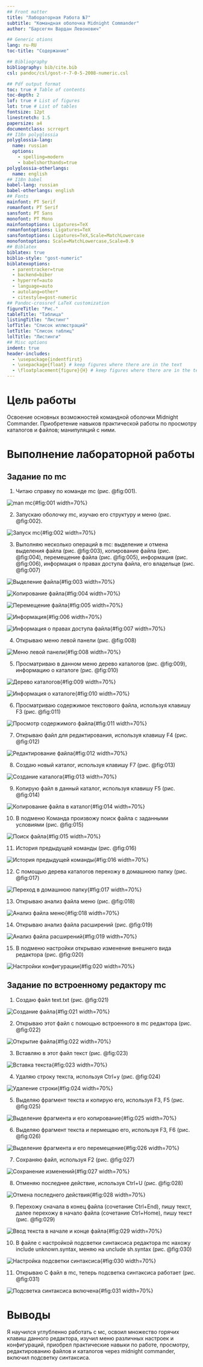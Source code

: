 ```yaml
---
## Front matter
title: "Лабораторная Работа №7"
subtitle: "Командная оболочка Midnight Commander"
author: "Барсегян Вардан Левонович"

## Generic otions
lang: ru-RU
toc-title: "Содержание"

## Bibliography
bibliography: bib/cite.bib
csl: pandoc/csl/gost-r-7-0-5-2008-numeric.csl

## Pdf output format
toc: true # Table of contents
toc-depth: 2
lof: true # List of figures
lot: true # List of tables
fontsize: 12pt
linestretch: 1.5
papersize: a4
documentclass: scrreprt
## I18n polyglossia
polyglossia-lang:
  name: russian
  options:
	- spelling=modern
	- babelshorthands=true
polyglossia-otherlangs:
  name: english
## I18n babel
babel-lang: russian
babel-otherlangs: english
## Fonts
mainfont: PT Serif
romanfont: PT Serif
sansfont: PT Sans
monofont: PT Mono
mainfontoptions: Ligatures=TeX
romanfontoptions: Ligatures=TeX
sansfontoptions: Ligatures=TeX,Scale=MatchLowercase
monofontoptions: Scale=MatchLowercase,Scale=0.9
## Biblatex
biblatex: true
biblio-style: "gost-numeric"
biblatexoptions:
  - parentracker=true
  - backend=biber
  - hyperref=auto
  - language=auto
  - autolang=other*
  - citestyle=gost-numeric
## Pandoc-crossref LaTeX customization
figureTitle: "Рис."
tableTitle: "Таблица"
listingTitle: "Листинг"
lofTitle: "Список иллюстраций"
lotTitle: "Список таблиц"
lolTitle: "Листинги"
## Misc options
indent: true
header-includes:
  - \usepackage{indentfirst}
  - \usepackage{float} # keep figures where there are in the text
  - \floatplacement{figure}{H} # keep figures where there are in the text
---
```


# Цель работы

Освоение основных возможностей командной оболочки Midnight Commander. Приобретение навыков практической работы по просмотру каталогов и файлов; манипуляций
с ними.

# Выполнение лабораторной работы

## Задание по mc

1. Читаю справку по команде mc (рис. @fig:001).

![man mc](image/pic1.png){#fig:001 width=70%}

2. Запускаю оболочку mc, изучаю его структуру и меню (рис. @fig:002).

![Запуск mc](image/pic2.png){#fig:002 width=70%}

3. Выполняю несколько операций в mc: выделение и отмена выделения файла (рис. @fig:003), копирование файла (рис. @fig:004), перемещение файла (рис. @fig:005), информация (рис. @fig:006), информация о правах доступа файла, его владельце (рис. @fig:007)

![Выделение файла](image/pic3.png){#fig:003 width=70%}

![Копирование файла](image/pic4.png){#fig:004 width=70%}

![Перемещение файла](image/pic5.png){#fig:005 width=70%}

![Информация](image/pic6.png){#fig:006 width=70%}

![Информация о правах доступа файла](image/pic7.png){#fig:007 width=70%}

4. Открываю меню левой панели (рис. @fig:008)

![Меню левой панели](image/pic8.png){#fig:008 width=70%}

5. Просматриваю в данном меню дерево каталогов (рис. @fig:009), информацию о каталоге (рис. @fig:010)

![Дерево каталогов](image/pic9.png){#fig:009 width=70%}

![Информация о каталоге](image/pic10.png){#fig:010 width=70%}

6. Просматриваю содержимое текстового файла, используя клавишу F3 (рис. @fig:011)

![Просмотр содержимого файла](image/pic11.png){#fig:011 width=70%}

7. Открываю файл для редактирования, используя клавишу F4 (рис. @fig:012)

![Редактирование файла](image/pic12.png){#fig:012 width=70%}

8. Создаю новый каталог, используя клавишу F7 (рис. @fig:013)

![Создание каталога](image/pic13.png){#fig:013 width=70%}

9. Копирую файл в данный каталог, используя клавишу F5 (рис. @fig:014)

![Копирование файла в каталог](image/pic14.png){#fig:014 width=70%}

10. В подменю Команда произвожу поиск файла с заданными условиями (рис. @fig:015)

![Поиск файла](image/pic15.png){#fig:015 width=70%}

11. История предыдущей команды (рис. @fig:016)

![История предыдущей команды](image/pic16.png){#fig:016 width=70%}

12. С помощью дерева каталогов перехожу в домашнюю папку (рис. @fig:017)

![Переход в домашнюю папку](image/pic17.png){#fig:017 width=70%}

13. Открываю анализ файла меню (рис. @fig:018)

![Анализ файла меню](image/pic18.png){#fig:018 width=70%}

14. Открываю анализ файла расширений (рис. @fig:019)

![Анализ файла расширений](image/pic19.png){#fig:019 width=70%}

15. В подменю настройки открываю изменение внешнего вида редактора (рис. @fig:020)

![Настройки конфигурации](image/pic20.png){#fig:020 width=70%}

## Задание по встроенному редактору mc

1. Создаю файл text.txt (рис. @fig:021)

![Создание файла](image/pic21.png){#fig:021 width=70%}

2. Открываю этот файл с помощью встроенного в mc редактора (рис. @fig:022)

![Открытие файла](image/pic22.png){#fig:022 width=70%}

3. Вставляю в этот файл текст (рис. @fig:023)

![Вставка текста](image/pic23.png){#fig:023 width=70%}

4. Удаляю строку текста, используя Сtrl+y (рис. @fig:024)

![Удаление строки](image/pic24.png){#fig:024 width=70%}

5. Выделяю фрагмент текста и копирую его, используя F3, F5 (рис. @fig:025)

![Выделение фрагмента и его копирование](image/pic25.png){#fig:025 width=70%}

6. Выделяю фрагмент текста и пермещаю его, используя F3, F6 (рис. @fig:026)

![Выделение фрагмента и его перемещение](image/pic26.png){#fig:026 width=70%}

7. Сохраняю файл, используя F2 (рис. @fig:027)

![Сохранение изменений](image/pic27.png){#fig:027 width=70%}

8. Отменяю последнее действие, используя Ctrl+U (рис. @fig:028)

![Отмена последнего действия](image/pic28.png){#fig:028 width=70%}

9. Перехожу сначала в конец файла (сочетание Ctrl+End), пишу текст, далее перехожу в начало файла (сочетание Ctrl+Home), пишу текст (рис. @fig:029)

![Ввод текста в начале и конце файла](image/pic29.png){#fig:029 width=70%} 

10. В файле с настройкой подсветки синтаксиса редактора mc нахожу include unknown.syntax, меняю на unclude sh.syntax (рис. @fig:030)

![Настройка подсветки синтаксиса](image/pic30.png){#fig:030 width=70%}

11. Открываю С файл в mc, теперь подсветка синтаксиса работает (рис. @fig:031)

![Подсветка синтаксиса включена](image/pic31.png){#fig:031 width=70%}

# Выводы

Я научился углубленно работать с мс, освоил множество горячих клавиш данного редактора, изучил меню различных настроек и конфигураций, приобрел практические навыки по работе, просмотру, редактированию файлов и каталогов через midnight commander, включил подсветку синтаксиса.

